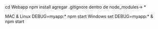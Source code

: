 <!-- Install -->
cd Webapp
npm install
agregar .gitignore dentro de node_modules-> *

<!-- Run -->
MAC & Linux
DEBUG=myapp:* npm start
Windows
set DEBUG=myapp:* & npm start

